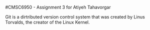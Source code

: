 #CMSC6950 - Assignment 3 for Atiyeh Tahavorgar

Git is a dirtributed version control system that was created by
Linus Torvalds, the creator of the Linux Kernel.
